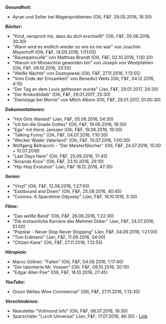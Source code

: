 _**Gesundheit:**_
- Ayran und Selter bei Magenproblemen (Olli, F&F, 29.05.2016, 16:30)

_**Bücher:**_  
- "Kind, versprich mir, dass du dich erschießt" (Olli, F&F, 05.06.2016, 30:30)
- "Wann wird es endlich wieder so wie es nie war" von Joachim Meyerhoff (Olli, F&F, 14.09.2016, 1:01:05)
- "Raumpatrouille" von Matthias Brandt (Olli, F&F, 02.10.2016, 1:00:20)
- "Warum ich Monarchist geworden bin" von Joseph von Westpfahlen (Olli, F&F, 09.10.2016, 33:55)
- "Weiße Nächte" von Dostojewski (Olli, F&F, 27.11.2016, 1:13:55)
- "Vom Ende der Einsamkeit" von Benedict Wells (Olli, F&F, 04.12.2016, 4:15)
- "Der Tag an dem Louis gefressen wurde" (Jan, F&F, 29.01.2017, 24:30)
- "Der Krokodildieb" (Olli, F&F, 29.01.2017, 25:30)
- "Dienstags bei Morrie" von Mitch Albom (Olli, F&F, 29.01.2017, 01:00:30)
  
_**Dokumentationen:**_  
- "Hot Girls Wanted" (Jan, F&F, 05.06.2016, 54:30)
- "Ich bin die Gnade Gottes" (Olli, F&F, 19.06.2016, 18:30)
- "Ego" mit Horst Janssen (Olli, F&F, 19.06.2016, 19:30)
- "Talking Funny" (Olli, F&F, 04.07.2016, 1:10:30)
- "Wecker Wader Vaterland" (Olli, F&F, 10.07.2016, 1:00:30)
- Wolfgang Beltracchi - "Der Meisterfälscher" (Olli, F&F, 24.07.2016, 15:00 + 10.07.2016)
- "Last Days Here" (Olli, F&F, 25.09.2016, 17:45)
- "Amanda Knox" (Olli, F&F, 23.10.2016, 29:10)
- "Hip-Hop Evolution" (Jan, F&F 18.12.2016, 47:35)

_**Serien:**_
- "Vinyl" (Olli, F&F, 12.06.2016, 1:27:00)
- "Eastbound and Down" (Olli, F&F, 25.09.2016, 40:45)
- "Cosmos: A Spacetime Odyssey" (Jan, F&F, 16.10.1016, 5:30)

_**Filme:**_
- "Das weiße Band" (Olli, F&F, 26.06.2016, 1:22:30)
- "Die erstaunliche Karriere des Mehmet Göker" (Jan, F&F, 24.07.2016, 51:00)
- "Popstar - Never Stop Never Stopping" (Jan, F&F, 04.09.2016, 1:21:00)
- "Toni Erdmann" (Jan, F&F, 11.09.2016, 34:00)
- "Citizen Kane" (Olli, F&F, 27.11.2016, 1:12:55)
  
_**Hörspiele:**_
- Marco Göllner: "Fallen" (Olli, F&F, 04.09.2016, 1:17:40)
- "Der talentierte Mr. Vossen" (Olli, F&F, 09.10.2016, 30:10)
- "Edgar Allen Poe" (Olli, F&F, 16.10.2016, 27:45)

_**YouTube:**_
- Orson Welles Wine Commercial" (Olli, F&F, 27.11.2016, 1:13:30) 

_**Verschiedenes:**_
- Newsletter "Vollmond Info" (Olli, F&F, 06.07.2016, 18:30)
- Sparschäler "Lurch Universal" (Jan, F&F, 17.07.2016, 46:30) - [Link](https://www.kochform.de/Lurch-Sparschaeler-Universal.htm?affiliate=BingShopping&msclkid=23d4ca0df342183080d2af69514d2f95)

